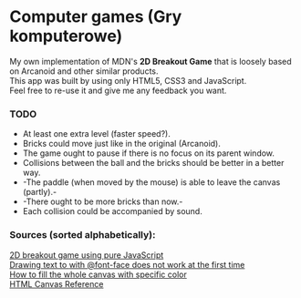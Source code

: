 # Computer games (Gry komputerowe)
My own implementation of MDN's **2D Breakout Game** that is loosely based on Arcanoid and other similar products.  
This app was built by using only HTML5, CSS3 and JavaScript.  
Feel free to re-use it and give me any feedback you want.  

### TODO
* At least one extra level (faster speed?).
* Bricks could move just like in the original (Arcanoid).
* The game ought to pause if there is no focus on its parent window.
* Collisions between the ball and the bricks should be better in a better way.
* -The paddle (when moved by the mouse) is able to leave the canvas (partly).-
* -There ought to be more bricks than now.-
* Each collision could be accompanied by sound.

### Sources (sorted alphabetically):
[2D breakout game using pure JavaScript](https://developer.mozilla.org/en-US/docs/Games/Tutorials/2D_Breakout_game_pure_JavaScript)  
[Drawing text to <canvas> with @font-face does not work at the first time](https://stackoverflow.com/questions/2756575/drawing-text-to-canvas-with-font-face-does-not-work-at-the-first-time)  
[How to fill the whole canvas with specific color](https://stackoverflow.com/questions/27736288/how-to-fill-the-whole-canvas-with-specific-color)  
[HTML Canvas Reference](https://www.w3schools.com/tags/ref_canvas.asp)  